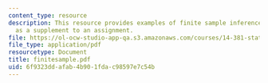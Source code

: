```yaml
---
content_type: resource
description: This resource provides examples of finite sample inference beyond normality
  as a supplement to an assignment.
file: https://ol-ocw-studio-app-qa.s3.amazonaws.com/courses/14-381-statistical-method-in-economics-fall-2006/6f9323ddafab4b901fdac98597e7c54b_finitesample.pdf
file_type: application/pdf
resourcetype: Document
title: finitesample.pdf
uid: 6f9323dd-afab-4b90-1fda-c98597e7c54b
---
```


